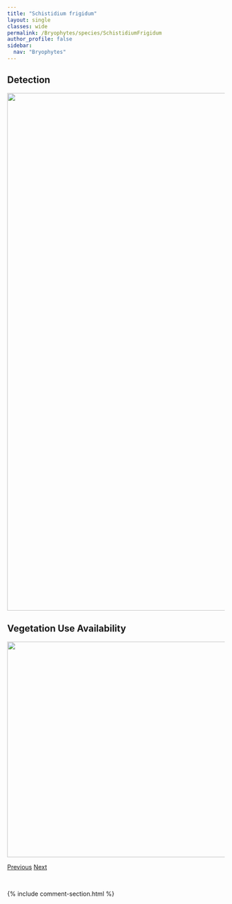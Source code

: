 ```yaml
---
title: "Schistidium frigidum"
layout: single
classes: wide
permalink: /Bryophytes/species/SchistidiumFrigidum
author_profile: false
sidebar:
  nav: "Bryophytes"
---
```


<h2>Detection</h2>

<a href="https://drive.google.com/uc?export=view&id=1nIlaEtdaw8jwTiqBUdQ4rJ7ruKGmuGEG">
<img src="https://drive.google.com/uc?export=view&id=1nIlaEtdaw8jwTiqBUdQ4rJ7ruKGmuGEG" height = "1200" width = "800">
</a>


<h2>Vegetation Use Availability</h2>

<a href="https://drive.google.com/uc?export=view&id=1IDrep9XWArjVbxy_oKHS2-Yng_Inn_U1">
<img src="https://drive.google.com/uc?export=view&id=1IDrep9XWArjVbxy_oKHS2-Yng_Inn_U1" height = "500" width = "1000">
</a>


<a href="/DevelopmentWebsite/Bryophytes/species/SchistidiumConfertum" class="pagination--pager" title="Schistidium confertum">Previous</a> <a href="/DevelopmentWebsite/Bryophytes/species/SchistidiumPapillosum" class="pagination--pager" title="Schistidium papillosum">Next</a>

<p>&nbsp;</p>

{% include comment-section.html %}
